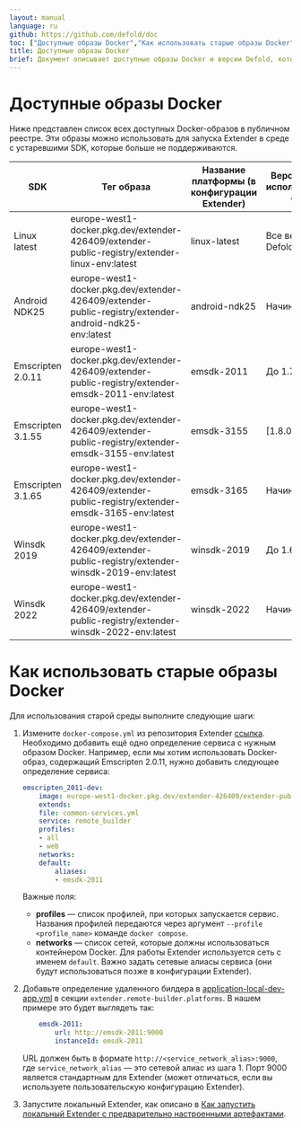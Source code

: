 ```yaml
---
layout: manual
language: ru
github: https://github.com/defold/doc
toc: ["Доступные образы Docker","Как использовать старые образы Docker"]
title: Доступные образы Docker
brief: Документ описывает доступные образы Docker и версии Defold, которые их используют
---
```


# Доступные образы Docker

Ниже представлен список всех доступных Docker-образов в публичном реестре. Эти образы можно использовать для запуска Extender в среде с устаревшими SDK, которые больше не поддерживаются.

| SDK               | Тег образа                                                                                                   | Название платформы (в конфигурации Extender)| Версия Defold, использовавшая образ |
|-------------------|--------------------------------------------------------------------------------------------------------------|---------------------------------------------|-------------------------------------|
| Linux latest      | europe-west1-docker.pkg.dev/extender-426409/extender-public-registry/extender-linux-env:latest               | linux-latest                                | Все версии Defold                   |
| Android NDK25     | europe-west1-docker.pkg.dev/extender-426409/extender-public-registry/extender-android-ndk25-env:latest       | android-ndk25                               | Начиная с 1.4.3                     |
| Emscripten 2.0.11 | europe-west1-docker.pkg.dev/extender-426409/extender-public-registry/extender-emsdk-2011-env:latest          | emsdk-2011                                  | До 1.7.0                            |
| Emscripten 3.1.55 | europe-west1-docker.pkg.dev/extender-426409/extender-public-registry/extender-emsdk-3155-env:latest          | emsdk-3155                                  | [1.8.0-1.9.3]                       |
| Emscripten 3.1.65 | europe-west1-docker.pkg.dev/extender-426409/extender-public-registry/extender-emsdk-3165-env:latest          | emsdk-3165                                  | Начиная с 1.9.4                     |
| Winsdk 2019       | europe-west1-docker.pkg.dev/extender-426409/extender-public-registry/extender-winsdk-2019-env:latest         | winsdk-2019                                 | До 1.6.1                            |
| Winsdk 2022       | europe-west1-docker.pkg.dev/extender-426409/extender-public-registry/extender-winsdk-2022-env:latest         | winsdk-2022                                 | Начиная с 1.6.2                     |

# Как использовать старые образы Docker

Для использования старой среды выполните следующие шаги:

1. Измените `docker-compose.yml` из репозитория Extender [ссылка](https://github.com/defold/extender/blob/dev/server/docker/docker-compose.yml). Необходимо добавить ещё одно определение сервиса с нужным образом Docker. Например, если мы хотим использовать Docker-образ, содержащий Emscripten 2.0.11, нужно добавить следующее определение сервиса:
    ```yml
    emscripten_2011-dev:
        image: europe-west1-docker.pkg.dev/extender-426409/extender-public-registry/extender-emsdk-2011-env:latest
        extends:
        file: common-services.yml
        service: remote_builder
        profiles:
        - all
        - web
        networks:
        default:
            aliases:
            - emsdk-2011
    ```
    Важные поля:
    - **profiles** — список профилей, при которых запускается сервис. Названия профилей передаются через аргумент `--profile <profile_name>` команде `docker compose`.
    - **networks** — список сетей, которые должны использоваться контейнером Docker. Для работы Extender используется сеть с именем `default`. Важно задать сетевые алиасы сервиса (они будут использоваться позже в конфигурации Extender).

2. Добавьте определение удаленного билдера в [application-local-dev-app.yml](https://github.com/defold/extender/blob/dev/server/configs/application-local-dev-app.yml) в секции `extender.remote-builder.platforms`. В нашем примере это будет выглядеть так:
    ```yml
        emsdk-2011:
            url: http://emsdk-2011:9000
            instanceId: emsdk-2011
    ```
    URL должен быть в формате `http://<service_network_alias>:9000`, где `service_network_alias` — это сетевой алиас из шага 1. Порт 9000 является стандартным для Extender (может отличаться, если вы используете пользовательскую конфигурацию Extender).

3. Запустите локальный Extender, как описано в [Как запустить локальный Extender с предварительно настроенными артефактами](/ru/manuals/extender-local-setup#how-to-run-local-extender-with-preconfigured-artifacts).
